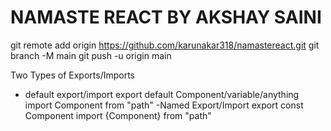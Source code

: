 # NAMASTE REACT BY AKSHAY SAINI
git remote add origin https://github.com/karunakar318/namastereact.git
git branch -M main
git push -u origin main

Two Types of Exports/Imports

- default export/import
    export default Component/variable/anything
    import Component from "path"
-Named Export/Import
    export const Component
    import {Component} from "path"